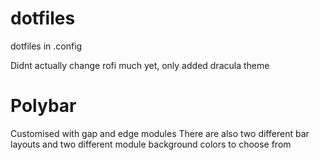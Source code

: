 # dotfiles
dotfiles in .config

Didnt actually change rofi much yet, only added dracula theme

# Polybar
Customised with gap and edge modules
There are also two different bar layouts and two different module background colors to choose from

